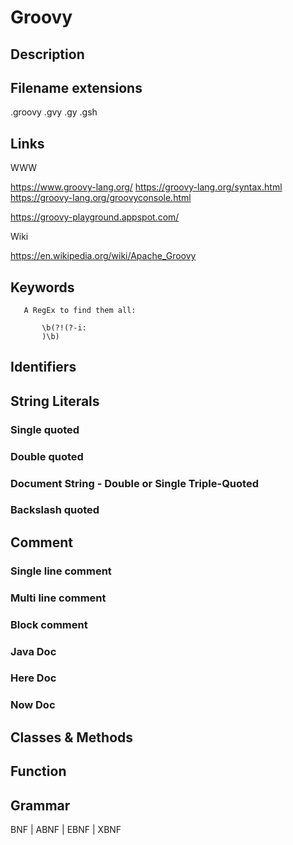 
# Groovy

## Description

## Filename extensions

.groovy
.gvy
.gy
.gsh


## Links

WWW

https://www.groovy-lang.org/
https://groovy-lang.org/syntax.html
https://groovy-lang.org/groovyconsole.html

https://groovy-playground.appspot.com/

Wiki

https://en.wikipedia.org/wiki/Apache_Groovy


## Keywords
~~~
   A RegEx to find them all:

       \b(?!(?-i:
       )\b)
~~~


## Identifiers


## String Literals

### Single quoted

### Double quoted

### Document String - Double or Single Triple-Quoted

### Backslash quoted


## Comment

### Single line comment

### Multi line comment

### Block comment

### Java Doc

### Here Doc

### Now Doc


## Classes & Methods


## Function


## Grammar

BNF | ABNF | EBNF | XBNF

